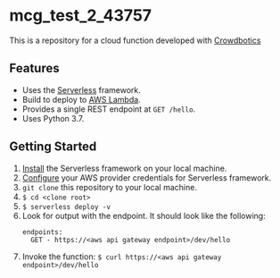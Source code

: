 # mcg_test_2_43757

This is a repository for a cloud function developed with [Crowdbotics](https://www.crowdbotics.com/)

## Features

* Uses the [Serverless](https://serverless.com/) framework.
* Build to deploy to [AWS Lambda](https://aws.amazon.com/lambda/).
* Provides a single REST endpoint at `GET /hello`.
* Uses Python 3.7.

## Getting Started

1. [Install](https://serverless.com/framework/docs/getting-started/) the Serverless framework on your local machine.
2. [Configure](https://serverless.com/framework/docs/providers/aws/guide/credentials/) your AWS provider credentials for Serverless framework.
3. `git clone` this repository to your local machine.
4. `$ cd <clone root>`
5. `$ serverless deploy -v`
6. Look for output with the endpoint. It should look like the following:
    ```
    endpoints:
      GET - https://<aws api gateway endpoint>/dev/hello
    ```
7. Invoke the function:
    `$ curl https://<aws api gateway endpoint>/dev/hello`

